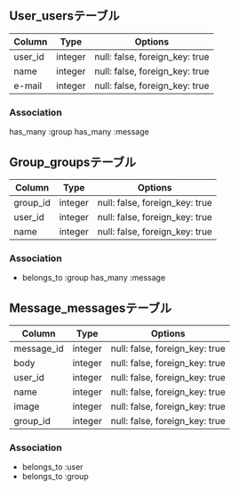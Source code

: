 ## User_usersテーブル

|Column|Type|Options|
|------|----|-------|
|user_id|integer|null: false, foreign_key: true|
|name|integer|null: false, foreign_key: true|
|e-mail|integer|null: false, foreign_key: true|

### Association
has_many :group
has_many :message

## Group_groupsテーブル

|Column|Type|Options|
|------|----|-------|
|group_id|integer|null: false, foreign_key: true|
|user_id|integer|null: false, foreign_key: true|
|name|integer|null: false, foreign_key: true|

### Association
- belongs_to :group
has_many :message

## Message_messagesテーブル

|Column|Type|Options|
|------|----|-------|
|message_id|integer|null: false, foreign_key: true|
|body|integer|null: false, foreign_key: true|
|user_id|integer|null: false, foreign_key: true|
|name|integer|null: false, foreign_key: true|
|image|integer|null: false, foreign_key: true|
|group_id|integer|null: false, foreign_key: true|

### Association
- belongs_to :user
- belongs_to :group
